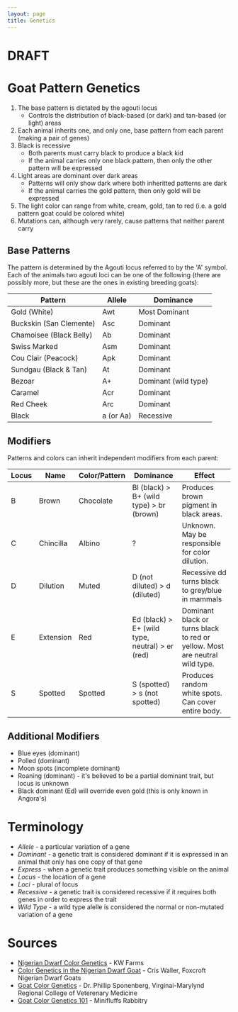```yaml
---
layout: page
title: Genetics
---
```

# DRAFT

# Goat Pattern Genetics

1. The base pattern is dictated by the agouti locus
   - Controls the distribution of black-based (or dark) and tan-based (or light) areas
1. Each animal inherits one, and only one, base pattern from each parent (making a pair of genes)
1. Black is recessive
   - Both parents must carry black to produce a black kid
   - If the animal carries only one black pattern, then only the other pattern will be expressed
1. Light areas are dominant over dark areas
   - Patterns will only show dark where both inheritted patterns are dark
   - If the animal carries the gold pattern, then only gold will be expressed
1. The light color can range from white, cream, gold, tan to red (i.e. a gold pattern goat could be colored white)
1. Mutations can, although very rarely, cause patterns that neither parent carry

## Base Patterns

The pattern is determined by the Agouti locus referred to by the 'A' symbol. Each of the animals two agouti loci can be one of the following (there are possibly more, but these are the ones in existing breeding goats):

| Pattern                 | Allele | Dominance      |
| ---                     | ---    | ---            |
| Gold (White)            | Awt    | Most Dominant  |
| Buckskin (San Clemente) | Asc    | Dominant       |
| Chamoisee (Black Belly) | Ab     | Dominant       |
| Swiss Marked            | Asm    | Dominant       |
| Cou Clair (Peacock)     | Apk    | Dominant       |
| Sundgau (Black & Tan)   | At     | Dominant       |
| Bezoar                  | A+     | Dominant (wild type) |
| Caramel                 | Acr    | Dominant       |
| Red Cheek               | Arc    | Dominant       |
| Black                   | a (or Aa) | Recessive   |

## Modifiers

Patterns and colors can inherit independent modifiers from each parent:

| Locus | Name      | Color/Pattern | Dominance                                | Effect |
| ---   | ---       | ---           | ---                                      | ---    |
| B     | Brown     | Chocolate     | Bl (black) > B+ (wild type) > br (brown) | Produces brown pigment in black areas. |
| C     | Chincilla | Albino        | ?                                        | Unknown. May be responsible for color dilution. |
| D     | Dilution  | Muted         | D (not diluted) > d (diluted)            | Recessive dd turns black to grey/blue in mammals |
| E     | Extension | Red           | Ed (black) > E+ (wild type, neutral) > er (red)   | Dominant black or turns black to red or yellow. Most are neutral wild type. |
| S     | Spotted   | Spotted       | S (spotted) > s (not spotted)            | Produces random white spots. Can cover entire body. |

## Additional Modifiers

* Blue eyes (dominant)
* Polled (dominant)
* Moon spots (incomplete dominant)
* Roaning (dominant) - it's believed to be a partial dominant trait, but locus is unknown
* Black dominant (Ed) will override even gold (this is only known in Angora's)

# Terminology

- _Allele_ - a particular variation of a gene
- _Dominant_ - a genetic trait is considered dominant if it is expressed in an animal that only has one copy of that gene
- _Express_ - when a genetic trait produces something visible on the animal
- _Locus_ - the location of a gene
- _Loci_ - plural of locus
- _Recessive_ - a genetic trait is considered recessive if it requires both genes in order to express the trait
- _Wild Type_ - a wild type alelle is considered the normal or non-mutated variation of a gene

# Sources

- [Nigerian Dwarf Color Genetics](http://www.nigeriandwarfcolors.com/nigerian-dwarf-color-genetics.html) - KW Farms
- [Color Genetics in the Nigerian Dwarf Goat](http://www.hasitall.com/genetics/) - Cris Waller, Foxcroft Nigerian Dwarf Goats
- [Goat Color Genetics](https://cpb-us-e1.wpmucdn.com/blogs.cornell.edu/dist/5/6103/files/2020/02/goat-color-genetics.pdf) - Dr. Phillip Sponenberg, Virginai-Marylynd Regional College of Veterenary Medicine
- [Goat Color Genetics 101](https://minifluffsrabbitry.weebly.com/goat-color-genetics-101.html) - Minifluffs Rabbitry
